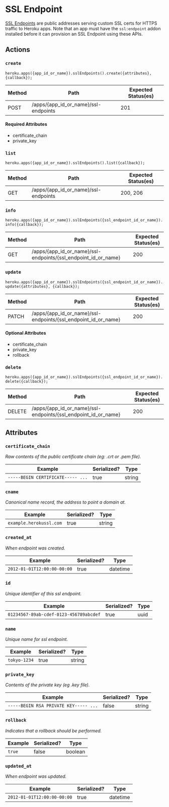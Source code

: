 # SSL Endpoint

[SSL Endpoints](https://devcenter.heroku.com/articles/ssl-endpoint) are public addresses serving custom SSL certs for HTTPS traffic to Heroku apps. Note that an app must have the `ssl:endpoint` addon installed before it can provision an SSL Endpoint using these APIs.

## Actions

### `create`

`heroku.apps({app_id_or_name}).sslEndpoints().create({attributes}, {callback});`

Method | Path | Expected Status(es)
--- | --- | ---
POST | /apps/{app_id_or_name}/ssl-endpoints | 201


#### Required Attributes

- certificate_chain
- private_key

### `list`

`heroku.apps({app_id_or_name}).sslEndpoints().list({callback});`

Method | Path | Expected Status(es)
--- | --- | ---
GET | /apps/{app_id_or_name}/ssl-endpoints | 200, 206

### `info`

`heroku.apps({app_id_or_name}).sslEndpoints({ssl_endpoint_id_or_name}).info({callback});`

Method | Path | Expected Status(es)
--- | --- | ---
GET | /apps/{app_id_or_name}/ssl-endpoints/{ssl_endpoint_id_or_name} | 200

### `update`

`heroku.apps({app_id_or_name}).sslEndpoints({ssl_endpoint_id_or_name}).update({attributes}, {callback});`

Method | Path | Expected Status(es)
--- | --- | ---
PATCH | /apps/{app_id_or_name}/ssl-endpoints/{ssl_endpoint_id_or_name} | 200

#### Optional Attributes

- certificate_chain
- private_key
- rollback


### `delete`

`heroku.apps({app_id_or_name}).sslEndpoints({ssl_endpoint_id_or_name}).delete({callback});`

Method | Path | Expected Status(es)
--- | --- | ---
DELETE | /apps/{app_id_or_name}/ssl-endpoints/{ssl_endpoint_id_or_name} | 200

## Attributes

### `certificate_chain`

*Raw contents of the public certificate chain (eg: .crt or .pem file).*

Example | Serialized? | Type
--- | --- | ---
`-----BEGIN CERTIFICATE----- ...` | true | string

### `cname`

*Canonical name record, the address to point a domain at.*

Example | Serialized? | Type
--- | --- | ---
`example.herokussl.com` | true | string

### `created_at`

*When endpoint was created.*

Example | Serialized? | Type
--- | --- | ---
`2012-01-01T12:00:00-00:00` | true | datetime

### `id`

*Unique identifier of this ssl endpoint.*

Example | Serialized? | Type
--- | --- | ---
`01234567-89ab-cdef-0123-456789abcdef` | true | uuid

### `name`

*Unique name for ssl endpoint.*

Example | Serialized? | Type
--- | --- | ---
`tokyo-1234` | true | string

### `private_key`

*Contents of the private key (eg .key file).*

Example | Serialized? | Type
--- | --- | ---
`-----BEGIN RSA PRIVATE KEY----- ...` | false | string

### `rollback`

*Indicates that a rollback should be performed.*

Example | Serialized? | Type
--- | --- | ---
`true` | false | boolean

### `updated_at`

*When endpoint was updated.*

Example | Serialized? | Type
--- | --- | ---
`2012-01-01T12:00:00-00:00` | true | datetime

